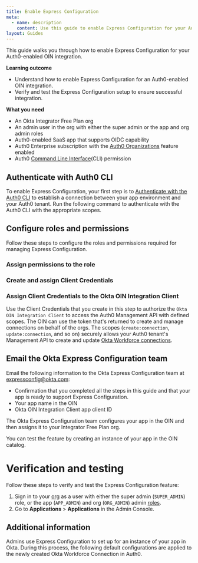 ```yaml
---
title: Enable Express Configuration
meta:
  - name: description
    content: Use this guide to enable Express Configuration for your Auth0-enabled OIN integration.
layout: Guides
---
```

<ApiLifecycle access="ie" />

This guide walks you through how to enable Express Configuration for your Auth0-enabled <StackSnippet snippet="protocol-name" inline/> OIN integration.

**Learning outcome**

* Understand how to enable Express Configuration for an Auth0-enabled <StackSnippet snippet="protocol-name" inline/> OIN integration.
* Verify and test the Express Configuration setup to ensure successful integration.

**What you need**

* An Okta Integrator Free Plan org
* An admin user in the org with either the super admin or the app and org admin roles
* Auth0-enabled SaaS app that supports OIDC capability
* Auth0 Enterprise subscription with the [Auth0 Organizations](https://auth0.com/docs/manage-users/organizations) feature enabled
* Auth0 [Command Line Interface](https://auth0.github.io/auth0-cli/)(CLI) permission

<StackSnippet snippet="notes" />

## Authenticate with Auth0 CLI

To enable Express Configuration, your first step is to [Authenticate with the Auth0 CLI](https://auth0.github.io/auth0-cli/auth0_login.html) to establish a connection between your app environment and your Auth0 tenant. Run the following command to authenticate with the Auth0 CLI with the appropriate scopes.

<StackSnippet snippet="authenticate-cli" />

<StackSnippet snippet="create-resource-server" />

## Configure roles and permissions

Follow these steps to configure the roles and permissions required for managing Express Configuration.

<StackSnippet snippet="create-role" />

### Assign permissions to the role

<StackSnippet snippet="assign-permission" />

### Create and assign Client Credentials

<StackSnippet snippet="create-client" />

### Assign Client Credentials to the Okta OIN Integration Client

Use the Client Credentials that you create in this step to authorize the `Okta OIN Integration Client` to access the Auth0 Management API with defined scopes. The OIN can use the token that's returned to create and manage connections on behalf of the orgs. The scopes (`create:connection`, `update:connection`, and so on) securely allows your Auth0 tenant's Management API to create and update [Okta Workforce connections](https://auth0.com/docs/authenticate/identity-providers/enterprise-identity-providers/okta).

<StackSnippet snippet="assign-client-grant" />

<StackSnippet snippet="actions-and-tenant-setting" />

<StackSnippet snippet="update-oin-submission" />

## Email the Okta Express Configuration team

Email the following information to the Okta Express Configuration team at [expressconfig@okta.com](mailto:expressconfig@okta.com):

* Confirmation that you completed all the steps in this guide and that your app is ready to support Express Configuration.
* Your app name in the OIN
* Okta OIN Integration Client app client ID

The Okta Express Configuration team configures your app in the OIN and then assigns it to your Integrator Free Plan org.

You can test the feature by creating an instance of your app in the OIN catalog.

# Verification and testing

Follow these steps to verify and test the Express Configuration feature:

1. Sign in to your [org](/login/) as a user with either the super admin (`SUPER_ADMIN`) role, or the app (`APP_ADMIN`) and org (`ORG_ADMIN`) admin [roles](https://developer.okta.com/docs/api/openapi/okta-management/guides/roles/#standard-roles).
1. Go to **Applications** > **Applications** in the Admin Console.

<StackSnippet snippet="verify-express-configuration" />

## Additional information

Admins use Express Configuration to set up <StackSnippet snippet="protocol-name" inline/> for an instance of your app in Okta. During this process, the following default configurations are applied to the newly created Okta Workforce Connection in Auth0.
<StackSnippet snippet="additional-info" />
